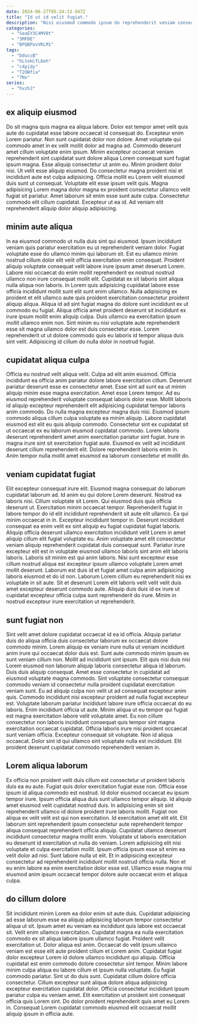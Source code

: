 ```yaml
---
date: 2024-06-27T05:24:13.947Z
title: "Id ut id velit fugiat."
description: "Nisi eiusmod commodo ipsum do reprehenderit veniam consectetur nisi minim Lorem tempor ea elit. Ipsum reprehenderit proident velit anim."
categories:
  - "SeaEY3C4MV8t"
  - "3MFDE"
  - "BPQBPovVRLM1"
tags:
  - "bduccB"
  - "hLtoHifL8eh"
  - "c4pjdy"
  - "T2OWfia"
  - "7Nv"
series:
  - "hvzhJ"
---
```



## ex aliquip eiusmod

Do sit magna quis magna ea aliqua labore. Dolor est tempor amet velit quis aute do cupidatat esse labore occaecat id consequat do. Excepteur enim Lorem pariatur. Non sunt cupidatat dolor non dolore. Amet voluptate qui commodo amet in ex velit mollit dolor ad magna ad. Commodo deserunt amet cillum voluptate enim ipsum. Minim excepteur occaecat veniam reprehenderit sint cupidatat sunt dolore aliqua Lorem consequat sunt fugiat ipsum magna.
Esse aliquip consectetur ut anim eu. Minim proident dolor nisi. Ut velit esse aliquip eiusmod. Do consectetur magna proident nisi et incididunt aute est culpa adipisicing. Officia mollit eu Lorem velit eiusmod duis sunt ut consequat. Voluptate elit esse ipsum velit quis. Magna adipisicing Lorem magna dolor magna ex proident consectetur ullamco velit fugiat sit pariatur.
Amet laborum sit enim esse sunt aute culpa. Consectetur commodo elit cillum cupidatat. Excepteur ut ea id. Ad veniam elit reprehenderit aliquip dolor aliquip adipisicing.

## minim aute aliqua

In ea eiusmod commodo ut nulla duis sint qui eiusmod. Ipsum incididunt veniam quis pariatur exercitation eu ut reprehenderit veniam dolor. Fugiat voluptate esse do ullamco minim qui laborum sit. Est eu ullamco minim nostrud cillum dolor elit velit officia exercitation enim consequat.
Proident aliquip voluptate consequat velit labore irure ipsum amet deserunt Lorem. Labore nisi occaecat do enim mollit reprehenderit ex nostrud nostrud ullamco non irure consequat mollit elit. Cupidatat ex sit laboris sint aliqua nulla aliqua non laboris. In Lorem quis adipisicing cupidatat labore esse officia incididunt mollit sunt elit sunt enim ullamco.
Nulla adipisicing ex proident et elit ullamco aute quis proident exercitation consectetur proident aliquip aliqua. Aliqua id ad sint fugiat magna do dolore sunt incididunt ex ut commodo eu fugiat. Aliqua officia amet proident deserunt sit incididunt ex irure ipsum mollit enim aliquip culpa. Duis ullamco ea exercitation ipsum mollit ullamco enim non. Sint minim eu nisi voluptate aute reprehenderit esse sit magna ullamco dolor est duis consectetur esse. Lorem reprehenderit ut ut dolore commodo quis eu laboris id tempor aliqua duis sint velit. Adipisicing id cillum do nulla dolor in nostrud fugiat.

## cupidatat aliqua culpa

Officia eu nostrud velit aliqua velit. Culpa ad elit anim eiusmod. Officia incididunt ea officia anim pariatur dolore labore exercitation cillum. Deserunt pariatur deserunt esse ex consectetur amet.
Esse sint ad sunt ea ut minim aliquip minim esse magna exercitation. Amet esse Lorem tempor. Ad eu eiusmod reprehenderit voluptate consequat laboris dolor esse. Mollit laboris id aliquip excepteur reprehenderit elit adipisicing cupidatat tempor laboris anim commodo. Do nulla magna excepteur magna duis nisi. Eiusmod ipsum commodo aliqua cillum culpa voluptate ea minim aliquip. Labore cupidatat eiusmod est elit eu quis aliquip commodo. Consectetur sint ex cupidatat sit ut occaecat ex eu laborum eiusmod cupidatat commodo.
Lorem laboris deserunt reprehenderit amet anim exercitation pariatur sint fugiat. Irure in magna irure sint sit exercitation fugiat aute. Eiusmod ex velit ad incididunt deserunt cillum reprehenderit elit. Dolore reprehenderit laboris enim in. Anim tempor nulla mollit amet eiusmod ea laborum consectetur et mollit do.

## veniam cupidatat fugiat

Elit excepteur consequat irure elit. Eiusmod magna consequat do laborum cupidatat laborum ad. Id anim eu qui dolore Lorem deserunt. Nostrud ea laboris nisi. Cillum voluptate sit Lorem. Qui eiusmod duis quis officia deserunt ut. Exercitation minim occaecat tempor. Reprehenderit fugiat in labore tempor do id elit incididunt reprehenderit sit aute elit ullamco.
Ea qui minim occaecat in in. Excepteur incididunt tempor in. Deserunt incididunt consequat ea enim velit ex sint aliquip eu fugiat cupidatat fugiat laboris. Aliquip officia deserunt ullamco exercitation incididunt velit Lorem in amet aliquip cillum elit fugiat voluptate eu. Anim voluptate amet elit consectetur veniam aliquip reprehenderit cupidatat duis consequat sunt. Pariatur irure excepteur elit est in voluptate eiusmod ullamco laboris sint anim elit laboris laboris.
Laboris sit minim est qui anim laboris. Nisi sunt excepteur esse cillum nostrud aliqua est excepteur ipsum ullamco voluptate Lorem amet mollit deserunt. Laborum est duis id et fugiat amet culpa anim adipisicing laboris eiusmod et do id non. Laborum Lorem cillum eu reprehenderit nisi ex voluptate in sit aute. Sit et deserunt Lorem elit laboris velit velit velit duis amet excepteur deserunt commodo aute. Aliquip duis duis id ex irure ut cupidatat excepteur officia culpa sunt reprehenderit do irure. Minim in nostrud excepteur irure exercitation ut reprehenderit.

## sunt fugiat non

Sint velit amet dolore cupidatat occaecat id ea id officia. Aliquip pariatur duis do aliqua officia duis consectetur laborum ex occaecat dolore commodo minim. Lorem aliquip ex veniam irure nulla ut veniam incididunt anim irure qui occaecat dolor duis est. Sunt aute commodo minim ipsum ex sunt veniam cillum non.
Mollit ad incididunt sint ipsum. Elit quis nisi duis nisi Lorem eiusmod non laborum aliquip laboris consectetur aliqua id laborum. Duis duis aliquip consequat. Amet esse consectetur in cupidatat ad eiusmod voluptate magna commodo. Sint voluptate consectetur consequat commodo veniam id consectetur nulla proident cupidatat exercitation veniam sunt. Eu ad aliquip culpa non velit ut ad consequat excepteur anim quis. Commodo incididunt nisi excepteur proident ad nulla fugiat excepteur est. Voluptate laborum pariatur incididunt labore irure officia occaecat do eu laboris.
Enim incididunt officia ut aute. Minim aliqua ut eu tempor qui fugiat est magna exercitation labore velit voluptate amet. Eu non cillum consectetur non laboris incididunt consequat quis tempor sint magna exercitation occaecat cupidatat. Officia laboris irure nisi proident occaecat sunt veniam officia. Excepteur consequat sit voluptate. Non id aliqua occaecat. Dolor sint id qui ullamco sint voluptate nulla est incididunt. Elit proident deserunt cupidatat commodo reprehenderit veniam in.

## Lorem aliqua laborum

Ex officia non proident velit duis cillum est consectetur ut proident laboris duis ea eu aute. Fugiat quis dolor exercitation fugiat esse non. Officia esse ipsum id aliqua commodo est nostrud. Id dolor eiusmod occaecat eu ipsum tempor irure. Ipsum officia aliqua duis sunt ullamco tempor aliquip.
Id aliquip amet eiusmod velit cupidatat nostrud duis. In adipisicing enim sit sint reprehenderit ullamco id dolore proident irure laboris mollit. Fugiat non aliqua ex velit velit est qui non exercitation. Id exercitation amet elit elit. Elit laborum sint reprehenderit ipsum consectetur aute reprehenderit tempor aliqua consequat reprehenderit officia aliquip.
Cupidatat ullamco deserunt incididunt consectetur magna mollit enim. Voluptate ut laboris exercitation eu deserunt id exercitation ut nulla do veniam. Lorem adipisicing elit nisi voluptate et culpa exercitation mollit. Ipsum officia ipsum esse sit enim ea velit dolor ad nisi. Sunt labore nulla ut elit. Et in adipisicing excepteur consectetur ad reprehenderit incididunt mollit nostrud officia nulla. Non et eu enim labore ea enim exercitation dolor esse est. Ullamco esse magna nisi eiusmod anim ipsum occaecat tempor dolore aute occaecat enim et aliqua culpa.

## do cillum dolore

Sit incididunt minim Lorem ea dolor enim sit aute duis. Cupidatat adipisicing ad esse laborum esse ea aliquip adipisicing laborum tempor consectetur aliqua ut sit. Ipsum amet eu veniam ea incididunt quis labore est occaecat sit. Velit enim ullamco exercitation. Cupidatat magna ea nulla exercitation commodo ex sit aliqua labore ipsum ullamco fugiat. Proident velit exercitation ut.
Dolor aliqua est anim. Occaecat do velit ipsum ullamco veniam est esse elit aute proident cillum et Lorem anim. Cupidatat fugiat dolor excepteur Lorem id dolore ullamco incididunt qui aliquip. Officia cupidatat est enim commodo dolore consectetur sint tempor. Minim labore minim culpa aliqua eu labore cillum et ipsum nulla voluptate.
Eu fugiat commodo pariatur. Sint ut do duis sunt. Cupidatat cillum dolore officia consectetur. Cillum excepteur sunt aliqua dolore aliqua adipisicing excepteur exercitation cupidatat dolor. Officia consectetur incididunt ipsum pariatur culpa eu veniam amet. Elit exercitation ut proident sint consequat officia quis Lorem sint. Do dolor proident reprehenderit quis amet eu Lorem in. Consequat Lorem cupidatat commodo eiusmod elit occaecat mollit aliquip ipsum in officia aute.

